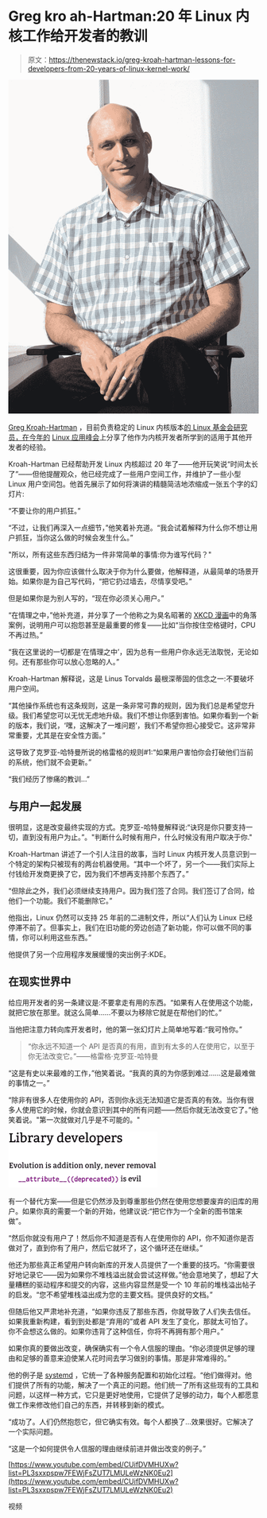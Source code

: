 # Greg kro ah-Hartman:20 年 Linux 内核工作给开发者的教训

> 原文：<https://thenewstack.io/greg-kroah-hartman-lessons-for-developers-from-20-years-of-linux-kernel-work/>

![898px-Greg-Kroah-Hartman in 2011 (photo by Sebastian Oliva via Wikipedia).jpeg](img/42219489ce6d3399ad8306a840cfbcf3.png)

[Greg Kroah-Hartman](https://twitter.com/gregkh) ，目前负责稳定的 Linux 内核版本[的 Linux 基金会研究员，在今年的](https://git.sr.ht/~gregkh/presentation-application_summit/tree/main/keep_users_happy.pdf) [Linux 应用峰会](https://linuxappsummit.org/)上分享了他作为内核开发者所学到的适用于其他开发者的经验。

Kroah-Hartman 已经帮助开发 Linux 内核超过 20 年了——他开玩笑说“时间太长了”——但他提醒观众，他已经完成了一些用户空间工作，并维护了一些小型 Linux 用户空间包。他首先展示了如何将演讲的精髓简洁地浓缩成一张五个字的幻灯片:

“不要让你的用户抓狂。”

“不过，让我们再深入一点细节，”他笑着补充道。“我会试着解释为什么你不想让用户抓狂，当你这么做的时候会发生什么。”

"所以，所有这些东西归结为一件非常简单的事情:你为谁写代码？"

这很重要，因为你应该做什么取决于你为什么要做，他解释道，从最简单的场景开始。如果你是为自己写代码，“把它扔过墙去，尽情享受吧。”

但是如果你是为别人写的，“现在你必须关心用户。”

“在情理之中，”他补充道，并分享了一个他称之为臭名昭著的 [XKCD 漫画](https://xkcd.com/1172/)中的角落案例，说明用户可以抱怨甚至是最重要的修复——比如“当你按住空格键时，CPU 不再过热。”

“我在这里说的一切都是‘在情理之中’，因为总有一些用户你永远无法取悦，无论如何。还有那些你可以放心忽略的人。”

Kroah-Hartman 解释说，这是 Linus Torvalds 最根深蒂固的信念之一:不要破坏用户空间。

“其他操作系统也有这条规则，这是一条非常可靠的规则，因为我们总是希望您升级。我们希望您可以无忧无虑地升级。我们不想让你感到害怕。如果你看到一个新的版本，我们说，‘嘿，这解决了一堆问题’，我们不希望你担心接受它。这非常非常重要，尤其是在安全性方面。”

这导致了克罗亚-哈特曼所说的格雷格的规则#1:“如果用户害怕你会打破他们当前的系统，他们就不会更新。”

“我们经历了惨痛的教训…”

## 与用户一起发展

很明显，这是改变最终实现的方式。克罗亚-哈特曼解释说:“诀窍是你只要支持一切，直到没有用户为止。”。"判断什么时候有用户，什么时候没有用户取决于你."

Kroah-Hartman 讲述了一个引人注目的故事，当时 Linux 内核开发人员意识到一个特定的架构只被现有的两台机器使用。“其中一个坏了，另一个——我们实际上付钱给开发商更换了它，因为我们不想再支持那个东西了。”

“但除此之外，我们必须继续支持用户。因为我们签了合同。我们签订了合同，给他们一个功能。我们不能删除它。”

他指出，Linux 仍然可以支持 25 年前的二进制文件，所以“人们认为 Linux 已经停滞不前了。但事实上，我们在旧功能的旁边创造了新功能，你可以做不同的事情，你可以利用这些东西。”

他提供了另一个应用程序发展缓慢的突出例子:KDE。

## 在现实世界中

给应用开发者的另一条建议是:不要拿走有用的东西。“如果有人在使用这个功能，就把它放在那里。就这么简单……不要以为移除它就是在帮他们的忙。”

当他把注意力转向库开发者时，他的第一张幻灯片上简单地写着:“我可怜你。”

> “你永远不知道一个 API 是否真的有用，直到有太多的人在使用它，以至于你无法改变它。”——格雷格·克罗亚-哈特曼

“这是有史以来最难的工作，”他笑着说。“我真的真的为你感到难过……这是最难做的事情之一。”

“除非有很多人在使用你的 API，否则你永远无法知道它是否真的有效。当你有很多人使用它的时候，你就会意识到其中的所有问题——然后你就无法改变它了。”他笑着说。"第一次就做对几乎是不可能的。"

![Slide from Greg Kroah-Hartman talk at Linux App Summit 2020 - library developers should not deprecate](img/b615ab8ad551dd077e8f5ce1a1111a00.png)

有一个替代方案——但是它仍然涉及到尊重那些仍然在使用您想要废弃的旧库的用户。如果你真的需要一个新的开始，他建议说:“把它作为一个全新的图书馆来做”。

“然后你就没有用户了！然后你不知道是否有人在使用你的 API，你不知道你是否做对了，直到你有了用户，然后它就坏了，这个循环还在继续。”

他还为那些真正希望用户转向新库的开发人员提供了一个重要的技巧。“你需要很好地记录它——因为如果你不堆栈溢出就会尝试这样做。”他会意地笑了，想起了大量糟糕的驱动程序和提交的内容，这些内容显然是受一个 10 年前的堆栈溢出帖子的启发。“您不希望堆栈溢出成为您的主要文档。提供良好的文档。”

但随后他又严肃地补充道，“如果你违反了那些东西，你就导致了人们失去信任。如果我重新构建，看到到处都是“弃用的”或者 API 发生了变化，那就太可怕了。你不会想这么做的。如果你违背了这种信任，你将不再拥有那个用户。”

如果你真的要做出改变，确保确实有一个令人信服的理由。“你必须提供足够的理由和足够的善意来迫使某人花时间去学习做别的事情。那是非常难得的。”

他的例子是 [systemd](https://thenewstack.io/systemd-vs-linux-kernel/) ，它统一了各种服务配置和初始化过程。“他们做得对。他们提供了所有的功能，解决了一个真正的问题。他们统一了所有这些现有的工具和问题，以这样一种方式，它只是更好地使用，它提供了足够的动力，每个人都愿意做工作来修改他们自己的东西，并转移到新的模式。

“成功了。人们仍然抱怨它，但它确实有效。每个人都换了…效果很好。它解决了一个实际问题。

“这是一个如何提供令人信服的理由继续前进并做出改变的例子。”

[https://www.youtube.com/embed/CUifDVMHUXw?list=PL3sxxpspw7FEWjFsZUT7LMULeWzNK0Eu2](https://www.youtube.com/embed/CUifDVMHUXw?list=PL3sxxpspw7FEWjFsZUT7LMULeWzNK0Eu2)

视频

<svg xmlns:xlink="http://www.w3.org/1999/xlink" viewBox="0 0 68 31" version="1.1"><title>Group</title> <desc>Created with Sketch.</desc></svg>